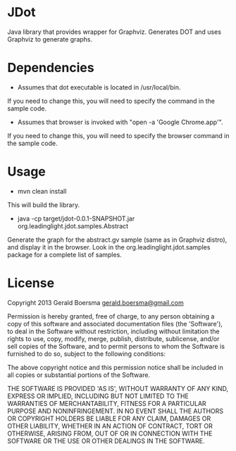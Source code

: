 JDot
====

Java library that provides wrapper for Graphviz. Generates DOT and uses Graphviz to generate graphs.

Dependencies
============

- Assumes that dot executable is located in /usr/local/bin. 

If you need to change this, you will need to specify the command in the sample code.

- Assumes that browser is invoked with "open -a 'Google Chrome.app'".

If you need to change this, you will need to specify the browser command in the sample code.  

Usage
=====

- mvn clean install

This will build the library.

- java -cp target/jdot-0.0.1-SNAPSHOT.jar org.leadinglight.jdot.samples.Abstract

Generate the graph for the abstract.gv sample (same as in Graphviz distro), and display it in the browser.
Look in the org.leadinglight.jdot.samples package for a complete list of samples.

License
=======

Copyright 2013 Gerald Boersma <gerald.boersma@gmail.com>

Permission is hereby granted, free of charge, to any person obtaining a copy of
this software and associated documentation files (the 'Software'), to deal in
the Software without restriction, including without limitation the rights to
use, copy, modify, merge, publish, distribute, sublicense, and/or sell copies of
the Software, and to permit persons to whom the Software is furnished to do so,
subject to the following conditions:

The above copyright notice and this permission notice shall be included in all
copies or substantial portions of the Software.

THE SOFTWARE IS PROVIDED 'AS IS', WITHOUT WARRANTY OF ANY KIND, EXPRESS OR
IMPLIED, INCLUDING BUT NOT LIMITED TO THE WARRANTIES OF MERCHANTABILITY, FITNESS
FOR A PARTICULAR PURPOSE AND NONINFRINGEMENT. IN NO EVENT SHALL THE AUTHORS OR
COPYRIGHT HOLDERS BE LIABLE FOR ANY CLAIM, DAMAGES OR OTHER LIABILITY, WHETHER
IN AN ACTION OF CONTRACT, TORT OR OTHERWISE, ARISING FROM, OUT OF OR IN
CONNECTION WITH THE SOFTWARE OR THE USE OR OTHER DEALINGS IN THE SOFTWARE.
 